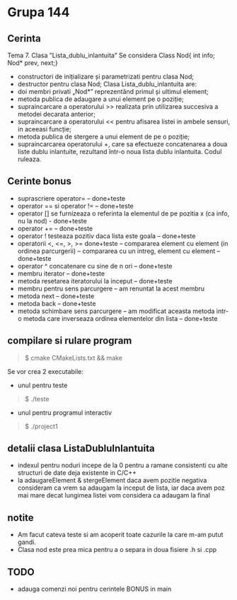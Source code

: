 # Grupa 144

## Cerinta

Tema 7. Clasa ”Lista_dublu_inlantuita”
Se considera Class Nod{ int info; Nod* prev, next;}

- constructori de inițializare și parametrizati pentru clasa Nod;
- destructor pentru clasa Nod;
Clasa Lista_dublu_inlantuita are:
- doi membri privati „Nod*” reprezentând primul și ultimul element;
- metoda publica de adaugare a unui element pe o poziție;
- supraincarcare a operatorului >> realizata prin utilizarea succesiva a metodei
decarata anterior;
- supraincarcare a operatorului << pentru afisarea listei in ambele sensuri, in
aceeasi funcție;
- metoda publica de stergere a unui element de pe o poziție;
- supraincarcarea operatorului +, care sa efectueze concatenarea a doua liste
dublu inlantuite, rezultand într-o noua lista dublu inlantuita.
Codul ruleaza.

## Cerinte bonus

- suprascriere operator= – done+teste
- operator == si operator != – done+teste
- operator [] se furnizeaza o referinta la elementul de pe pozitia x (ca info,
nu la nod) - done+teste
- operator += – done+teste
- operator ! testeaza pozitiv daca lista este goala – done+teste
- operatorii <, <=, >, >= done+teste
– compararea element cu element (in ordinea parcurgerii)
– compararea cu un intreg, element cu element – done+teste
- operator ^ concatenare cu sine de n ori – done+teste
- membru iterator – done+teste
- metoda resetarea iteratorului la inceput – done+teste
- membru pentru sens parcurgere – am renuntat la acest membru
- metoda next – done+teste
- metoda back – done+teste
- metoda schimbare sens parcurgere – am modificat aceasta metoda intr-o metoda
care inverseaza ordinea elementelor din lista – done+teste

## compilare si rulare program

> \$ cmake CMakeLists.txt && make

Se vor crea 2 executabile:

- unul pentru teste

> \$ ./teste

- unul pentru programul interactiv

> \$ ./project1

## detalii clasa ListaDubluInlantuita

- indexul pentru noduri incepe de la 0 pentru a ramane consistenti cu alte
structuri de date deja existente in C/C++
- la adaugareElement & stergeElement daca avem pozitie negativa consideram ca
vrem sa adaugam la inceput de lista, iar daca avem poz mai mare decat lungimea
listei vom considera ca adaugam la final

## notite

- Am facut cateva teste si am acoperit toate cazurile la care m-am putut gandi.
- Clasa nod este prea mica pentru a o separa in doua fisiere .h si .cpp

## TODO

- adauga comenzi noi pentru cerintele BONUS in main
